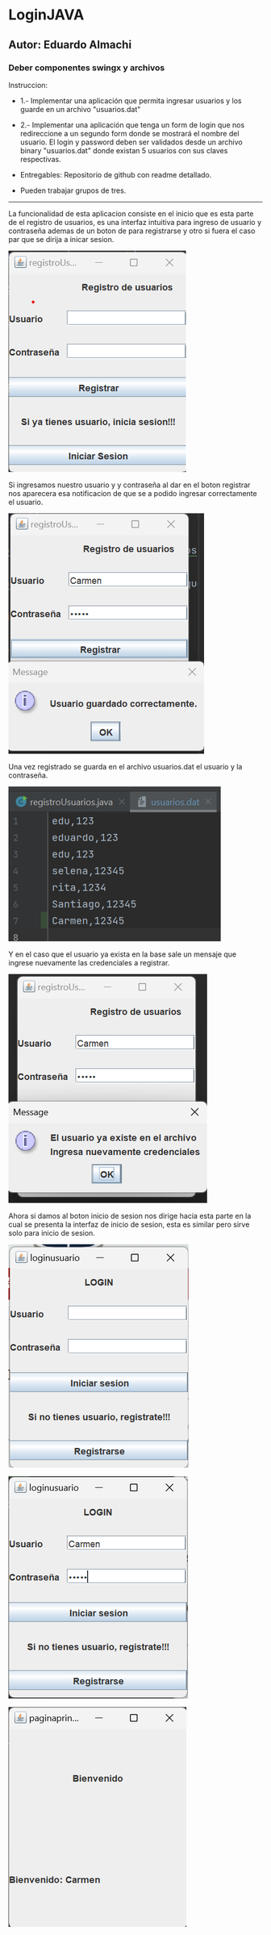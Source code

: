 # LoginJAVA
## Autor: Eduardo Almachi
### Deber componentes swingx y archivos
Instruccion: 
- 1.- Implementar una aplicación que permita ingresar usuarios y los guarde en un archivo "usuarios.dat"

- 2.- Implementar una aplicación que tenga un form de login que nos redireccione a un segundo form donde se mostrará el nombre del usuario. El login y password deben ser validados desde un archivo binary "usuarios.dat" donde existan 5 usuarios con sus claves respectivas.

- Entregables: Repositorio de github con readme detallado.

- Pueden trabajar grupos de tres.
---
La funcionalidad de esta aplicacion consiste en el inicio que es esta parte
de el registro de usuarios, es una interfaz intuitiva para ingreso de usuario 
y contraseña ademas de un boton de para registrarse y otro 
si fuera el caso par que se dirija a inicar sesion.

![](img/1.png)

Si ingresamos nuestro usuario y y contraseña al dar en el boton registrar nos aparecera
esa notificacion de que se a podido ingresar correctamente el usuario.

![](img/2.png)

Una vez registrado se guarda en el archivo usuarios.dat el usuario y la contraseña.

![](img/3.png)

Y en el caso que el usuario ya exista en la base sale un mensaje que ingrese nuevamente las credenciales a registrar.

![img.png](img/img4.png)

Ahora si damos al boton inicio de sesion nos dirige hacia esta parte en la cual
se presenta la interfaz de inicio de sesion, esta es similar pero sirve solo 
para inicio de sesion.

![img.png](img/img.png)

![img.png](img/img2.png)

![img.png](img/img3.png)